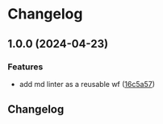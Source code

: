 # Changelog

## 1.0.0 (2024-04-23)


### Features

* add md linter as a reusable wf ([16c5a57](https://github.com/oliv3340/reusable-workflows-markdown/commit/16c5a57bac0183e8ee4a7d6413c302cbcf17b754))

## Changelog
